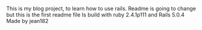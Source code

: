 This is my blog project, to learn how to use rails.
Readme is going to change but this is the first readme file
Is build with ruby 2.4.1p111 and Rails 5.0.4
Made by jean182
